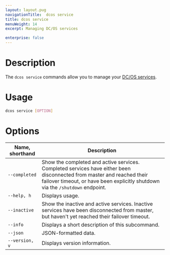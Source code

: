 ```yaml
---
layout: layout.pug
navigationTitle:  dcos service
title: dcos service
menuWeight: 14
excerpt: Managing DC/OS services

enterprise: false
---
```


# Description

The `dcos service` commands allow you to manage your [DC/OS services](/1.13/cli/developing-services/).

# Usage

```bash
dcos service [OPTION]
```

# Options

| Name, shorthand |  Description |
|---------|-------------|
| `--completed`   |  Show the completed and active services. Completed services have either been disconnected from master and reached their failover timeout, or have been explicitly shutdown via the `/shutdown` endpoint. |
| `--help, h`   |  Displays usage. |
| `--inactive`   | Show the inactive and active services. Inactive services have been disconnected from master, but haven't yet reached their failover timeout. |
| `--info`   |   Displays a short description of this subcommand. |
| `--json`   |    JSON-formatted data. |
| `--version, v`   |   Displays version information. |
